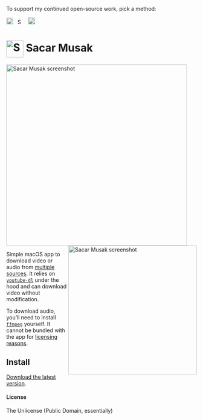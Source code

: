 To support my continued open-source work, pick a method:

[<img src='https://upload.wikimedia.org/wikipedia/commons/5/53/PayPal_2014_logo.svg' height='18' alt='Support via Paypal'>](https://www.paypal.me/vitorgalvao)&nbsp;&nbsp;
[<img src='https://upload.wikimedia.org/wikipedia/commons/c/c5/Bitcoin_logo.svg' height='15' alt='Support via Bitcoin'>](http://vitorgalvao.com/bitcoin_tip_jar.html)&nbsp;&nbsp;
[<img src='https://dl.dropboxusercontent.com/s/y3pft1fbmer5v22/society6.svg' height='19' alt='Support via Society6'>](https://vitorgalvao.com/society6)

# <img src='https://i.imgur.com/7fSPDfx.png' width='45' align='center' alt='Sacar Musak logo'> Sacar Musak

<img src='https://i.imgur.com/a0esJ1e.png' width='478' alt='Sacar Musak screenshot'><img src='https://i.imgur.com/WqOFTmx.png' width='340' align='right' alt='Sacar Musak screenshot'>

Simple macOS app to download video or audio from [multiple sources](https://rg3.github.io/youtube-dl/supportedsites.html). It relies on [`youtube-dl`](https://rg3.github.io/youtube-dl/) under the hood and can download video without modification.

To download audio, you’ll need to install [`ffmpeg`](https://www.ffmpeg.org/) yourself. It cannot be bundled with the app for [licensing reasons](https://www.ffmpeg.org/legal.html).

## Install

[Download the latest version](https://github.com/vitorgalvao/sacar-musak/releases).

#### License

The Unlicense (Public Domain, essentially)
